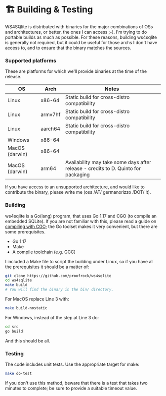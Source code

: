# 🏗 Building & Testing

WS4SQlite is distributed with binaries for the major combinations of OSs and architectures, or better, the ones I can access ;-). I'm trying to do portable builds as much as possible. For these reasons, building ws4sqlite is generally not required, but it could be useful for those archs I don't have access to, and to ensure that the binary matches the sources.

### Supported platforms

These are platforms for which we'll provide binaries at the time of the release.

| OS             | Arch    | Notes                                                                              |
| -------------- | ------- | ---------------------------------------------------------------------------------- |
| Linux          | x86-64  | Static build for cross-distro compatibility                                        |
| Linux          | armv7hf | Static build for cross-distro compatibility                                        |
| Linux          | aarch64 | Static build for cross-distro compatibility                                        |
| Windows        | x86-64  |                                                                                    |
| MacOS (darwin) | x86-64  |                                                                                    |
| MacOS (darwin) | arm64   | Availability may take some days after release - credits to D. Quinto for packaging |

If you have access to an unsupported architecture, and would like to contribute the binary, please write me (oss /AT/ germanorizzo /DOT/ it).

### Building

ws4sqlite is a Go(lang) program, that uses Go 1.17 and CGO (to compile an embedded SQLite). If you are not familiar with this, please read a guide on [compiling with CGO](https://go.dev/doc/install/gccgo); the Go toolset makes it very convenient, but there are some prerequisites.

* Go 1.17
* Make
* A compile toolchain (e.g. GCC)

I included a Make file to script the building under Linux, so if you have all the prerequisites it should be a matter of:

```bash
git clone https://github.com/proofrock/ws4sqlite
cd ws4sqlite
make build
# You will find the binary in the bin/ directory.
```

For MacOS replace Line 3 with:

```bash
make build-nostatic
```

For Windows, instead of the step at Line 3 do:

```bash
cd src
go build
```

And this should be all.

### Testing

The code includes unit tests. Use the appropriate target for make:

```bash
make do-test
```

If you don't use this method, beware that there is a test that takes two minutes to complete; be sure to provide a suitable timeout value.
